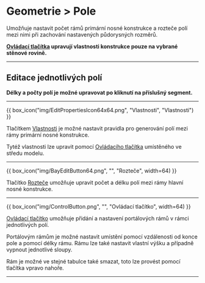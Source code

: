
<h1>Geometrie &gt; Pole</h1>

<p>Umožňuje nastavit počet rámů primární nosné konstrukce a rozteče polí mezi nimi při zachování nastavených půdorysných rozměrů.</p>

<p><b><u>Ovládací tlačítka</u> upravují vlastnosti konstrukce pouze na vybrané stěnové rovině.</b></p>

<hr class="main"> <!-- Vodorovná čára jako oddělovač sekce -->

<h2>Editace jednotlivých polí</h2>

<p><b>Délky a počty polí je možné upravovat po kliknutí na příslušný segment.</b></p>

<hr class="main"> <!-- Vodorovná čára jako oddělovač sekce -->

{{ box_icon("img/EditPropertiesIcon64x64.png", "Vlastnosti", "Vlastnosti") }}

<p>Tlačítkem <u>Vlastnosti</u> je možné nastavit pravidla pro generování polí mezi rámy primární nosné konstrukce.</p>
<p>Tytéž vlastnosti lze upravit pomocí <u>Ovládacího tlačítka</u> umístěného ve středu modelu.</p>

<hr class="main"> <!-- Vodorovná čára jako oddělovač sekce -->

{{ box_icon("img/BayEditButton64.png", "", "Rozteče", width=64) }}

<p>Tlačítko <u>Rozteče</u> umožňuje upravit počet a délku polí mezi rámy hlavní nosné konstrukce.</p>

<hr class="main"> <!-- Vodorovná čára jako oddělovač sekce -->

{{ box_icon("img/ControlButton.png", "", "Ovládací tlačítko", width=64) }}

<p><u>Ovládací tlačítko</u> umožňuje přidání a nastavení portálových rámů v rámci jednotlivých polí.</p>
<p>Portálovým rámům je možné nastavit umístění pomocí vzdálenosti od konce pole a pomocí délky rámu. Rámu lze také nastavit vlastní výšku a případně vypnout jednotlivé sloupy.</p>
<p>Rám je možné ve stejné tabulce také smazat, toto lze provést pomocí tlačítka vpravo nahoře.</p>

<hr class="main"> <!-- Vodorovná čára jako oddělovač sekce -->

<!-- product: HiStruct Building Configurator -->


